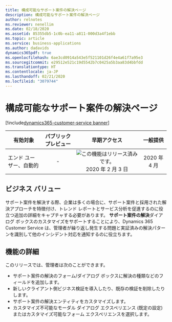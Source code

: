 ```yaml
---
title: 構成可能なサポート案件の解決ページ
description: 構成可能なサポート案件の解決ページ
author: relnotes
ms.reviewer: nenellim
ms.date: 02/18/2020
ms.assetid: 85355db5-1c0b-ea11-a811-000d3a4f1ebb
ms.topic: article
ms.service: business-applications
ms.author: dadavids
dynamics365pdf: true
ms.openlocfilehash: 6ae3cd0914a543e5f521101d26f4e4a61f7a95e3
ms.sourcegitcommit: e29512e521c19d5542b7c0425a5b3aa83d4bbfdd
ms.translationtype: HT
ms.contentlocale: ja-JP
ms.lasthandoff: 02/21/2020
ms.locfileid: "3079744"
---
```

# <a name="configurable-case-resolution-page"></a>構成可能なサポート案件の解決ページ
[!include[dynamics365-customer-service banner](../includes/dynamics365-customer-service.md)]

| 有効対象    |  パブリック プレビュー | 早期アクセス | 一般提供 | 
| ---------- | :----------: |:----------: |:----------: |
|エンド ユーザー、自動的|-|![この機能はリリース済みです。](/dynamics365-release-plan/media/green-checkmark.png "この機能はリリース済みです。") 2020 年 2 月 3 日| 2020 年 4 月|


## <a name="business-value"></a>ビジネス バリュー
<!-- bv start -->
サポート案件を解決する際、企業は多くの場合に、サポート案件と採用された解決アプローチを特徴付け、トレンド レポートとサービス分析を促進するのに役立つ追加の詳細をキャプチャする必要があります。 **サポート案件の解決**ダイアログ ボックスのカスタマイズをサポートすることにより、Dynamics 365 Customer Service は、管理者が繰り返し発生する問題と実証済みの解決パターンを識別して他のインシデント対応を通知するのに役立ちます。
<!-- bv end -->



## <a name="feature-details"></a>機能の詳細
<!--feature detail start -->
このリリースでは、管理者は次のことができます。

- サポート案件の解決のフォーム/ダイアログ ボックスに解決の種類などのフィールドを追加します。 
- 新しいクライアント側ビジネス検証を導入したり、既存の検証を削除したりします。
- サポート案件の解決エンティティをカスタマイズします。 
- カスタマイズ不可能なモーダル ダイアログ エクスペリエンス (既定の設定) またはカスタマイズ可能なフォーム エクスペリエンスを選択します。
<!--feature detail end -->


